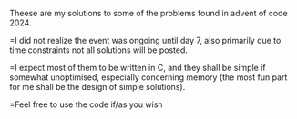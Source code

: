 Theese are my solutions to some of the problems found in advent of code 2024.

=I did not realize the event was ongoing until day 7, also primarily due to
 time constraints not all solutions will be posted.
 
=I expect most of them to be written in C, and they shall be simple if somewhat
 unoptimised, especially concerning memory (the most fun part for me shall be
 the design of simple solutions).
 
=Feel free to use the code if/as you wish

